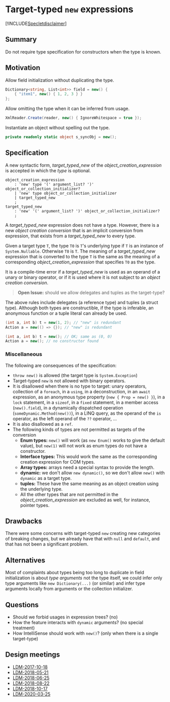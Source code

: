 # Target-typed `new` expressions

[!INCLUDE[Specletdisclaimer](~/docs/csharp/includes/speclet-disclaimer.md.md)]

## Summary
[summary]: #summary

Do not require type specification for constructors when the type is known. 

## Motivation
[motivation]: #motivation

Allow field initialization without duplicating the type.
```cs
Dictionary<string, List<int>> field = new() {
    { "item1", new() { 1, 2, 3 } }
};
```

Allow omitting the type when it can be inferred from usage.
```cs
XmlReader.Create(reader, new() { IgnoreWhitespace = true });
```

Instantiate an object without spelling out the type.
```cs
private readonly static object s_syncObj = new();
```

## Specification
[design]: #detailed-design

A new syntactic form, *target_typed_new* of the *object_creation_expression* is accepted in which the *type* is optional.

```antlr
object_creation_expression
    : 'new' type '(' argument_list? ')' object_or_collection_initializer?
    | 'new' type object_or_collection_initializer
    | target_typed_new
    ;
target_typed_new
    : 'new' '(' argument_list? ')' object_or_collection_initializer?
    ;
```

A *target_typed_new* expression does not have a type. However, there is a new *object creation conversion* that is an implicit conversion from expression, that exists from a *target_typed_new* to every type.

Given a target type `T`, the type `T0` is `T`'s underlying type if `T` is an instance of `System.Nullable`. Otherwise `T0` is `T`. The meaning of a *target_typed_new* expression that is converted to the type `T` is the same as the meaning of a corresponding *object_creation_expression* that specifies `T0` as the type.

It is a compile-time error if a *target_typed_new* is used as an operand of a unary or binary operator, or if it is used where it is not subject to an *object creation conversion*.

> **Open Issue:** should we allow delegates and tuples as the target-type?

The above rules include delegates (a reference type) and tuples (a struct type). Although both types are constructible, if the type is inferable, an anonymous function or a tuple literal can already be used.
```cs
(int a, int b) t = new(1, 2); // "new" is redundant
Action a = new(() => {}); // "new" is redundant

(int a, int b) t = new(); // OK; same as (0, 0)
Action a = new(); // no constructor found
```

### Miscellaneous

The following are consequences of the specification:

- `throw new()` is allowed (the target type is `System.Exception`)
- Target-typed `new` is not allowed with binary operators.
- It is disallowed when there is no type to target: unary operators, collection of a `foreach`, in a `using`, in a deconstruction, in an `await` expression, as an anonymous type property (`new { Prop = new() }`), in a `lock` statement, in a `sizeof`, in a `fixed` statement, in a member access (`new().field`), in a dynamically dispatched operation (`someDynamic.Method(new())`), in a LINQ query, as the operand of the `is` operator, as the left operand of the `??` operator,  ...
- It is also disallowed as a `ref`.
- The following kinds of types are not permitted as targets of the conversion
  - **Enum types:** `new()` will work (as `new Enum()` works to give the default value), but `new(1)` will not work as enum types do not have a constructor.
  - **Interface types:** This would work the same as the corresponding creation expression for COM types.
  - **Array types:** arrays need a special syntax to provide the length.	
  - **dynamic:** we don't allow `new dynamic()`, so we don't allow `new()` with `dynamic` as a target type.
  - **tuples:** These have the same meaning as an object creation using the underlying type.
  - All the other types that are not permitted in the *object_creation_expression* are excluded as well, for instance, pointer types.	

## Drawbacks
[drawbacks]: #drawbacks

There were some concerns with target-typed `new` creating new categories of breaking changes, but we already have that with `null` and `default`, and that has not been a significant problem.

## Alternatives
[alternatives]: #alternatives

Most of complaints about types being too long to duplicate in field initialization is about *type arguments* not the type itself, we could infer only type arguments like `new Dictionary(...)` (or similar) and infer type arguments locally from arguments or the collection initializer.

## Questions
[questions]: #questions

- Should we forbid usages in expression trees? (no)
- How the feature interacts with `dynamic` arguments? (no special treatment)
- How IntelliSense should work with `new()`? (only when there is a single target-type)

## Design meetings

- [LDM-2017-10-18](https://github.com/dotnet/csharplang/blob/master/meetings/2017/LDM-2017-10-18.md#100)
- [LDM-2018-05-21](https://github.com/dotnet/csharplang/blob/master/meetings/2018/LDM-2018-05-21.md)
- [LDM-2018-06-25](https://github.com/dotnet/csharplang/blob/master/meetings/2018/LDM-2018-06-25.md)
- [LDM-2018-08-22](https://github.com/dotnet/csharplang/blob/master/meetings/2018/LDM-2018-08-22.md#target-typed-new)
- [LDM-2018-10-17](https://github.com/dotnet/csharplang/blob/master/meetings/2018/LDM-2018-10-17.md)
- [LDM-2020-03-25](https://github.com/dotnet/csharplang/blob/master/meetings/2020/LDM-2020-03-25.md)
